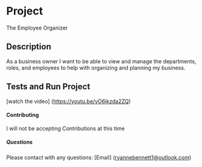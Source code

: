 # Project 
The Employee Organizer 
## Description
As a business owner I want to be able to view and manage the departments, roles, and employees to help with organizing and planning my business. 
## Tests and Run Project
[watch the video]
(https://youtu.be/vO6ikzda2ZQ)
#### Contributing 
I will not be accepting Contributions at this time 
##### Questions 
Please contact with any questions: 
[Email]
(ryannebennett1@outlook.com)